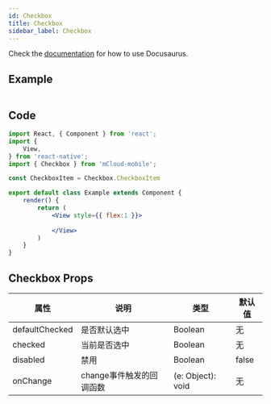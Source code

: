 ```yaml
---
id: Checkbox
title: Checkbox
sidebar_label: Checkbox
---
```


Check the [documentation](https://docusaurus.io) for how to use Docusaurus.


## Example

<table>
  
</table>




## Code

```jsx
import React, { Component } from 'react';
import {
    View,
} from 'react-native';
import { Checkbox } from 'mCloud-mobile';

const CheckboxItem = Checkbox.CheckboxItem

export default class Example extends Component {
    render() {
        return (
            <View style={{ flex:1 }}>
                
            </View>
        )
    }
}

```



## Checkbox Props

属性 | 说明 | 类型 | 默认值
----|-----|------|------
| defaultChecked | 是否默认选中 | Boolean   |  无 |
| checked | 当前是否选中 | Boolean   |  无 |
| disabled | 禁用 | Boolean   |  false |
| onChange | change事件触发的回调函数 | (e: Object): void | 无 |


